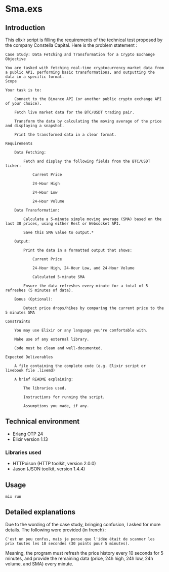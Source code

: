 # Sma.exs

## Introduction

This elixir script is filling the requirements of the technical test proposed by the company Constella Capital. Here is the problem statement :

```
Case Study: Data Fetching and Transformation for a Crypto Exchange
Objective

You are tasked with fetching real-time cryptocurrency market data from a public API, performing basic transformations, and outputting the data in a specific format.
Scope

Your task is to:

    Connect to the Binance API (or another public crypto exchange API of your choice).

    Fetch live market data for the BTC/USDT trading pair.

    Transform the data by calculating the moving average of the price and displaying a snapshot.

    Print the transformed data in a clear format.

Requirements

    Data Fetching:

        Fetch and display the following fields from the BTC/USDT ticker:

            Current Price

            24-Hour High

            24-Hour Low

            24-Hour Volume

    Data Transformation:

        Calculate a 5-minute simple moving average (SMA) based on the last 30 prices, using either Rest or Websocket API.

        Save this SMA value to output.*

    Output:

        Print the data in a formatted output that shows:

            Current Price

            24-Hour High, 24-Hour Low, and 24-Hour Volume

            Calculated 5-minute SMA

        Ensure the data refreshes every minute for a total of 5 refreshes (5 minutes of data).

    Bonus (Optional):

        Detect price drops/hikes by comparing the current price to the 5 minutes SMA

Constraints

    You may use Elixir or any language you're comfortable with.

    Make use of any external library.

    Code must be clean and well-documented.

Expected Deliverables

    A file containing the complete code (e.g. Elixir script or livebook file .livemd)

    A brief README explaining:

        The libraries used.

        Instructions for running the script.

        Assumptions you made, if any.
```

## Technical environment

- Erlang OTP 24
- Elixir version 1.13

### Libraries used

- HTTPoison (HTTP toolkit, version 2.0.0)
- Jason (JSON toolkit, version 1.4.4)

## Usage

```
mix run
```
## Detailed explanations

Due to the wording of the case study, bringing confusion, I asked for more details.
The following were provided (in french) :

```
C'est un peu confus, mais je pense que l'idée était de scanner les prix toutes les 10 secondes (30 points pour 5 minutes).
```

Meaning, the program must refresh the price history every 10 seconds for 5 minutes, and provide the remaining data (price, 24h high, 24h low, 24h volume, and SMA) every minute.